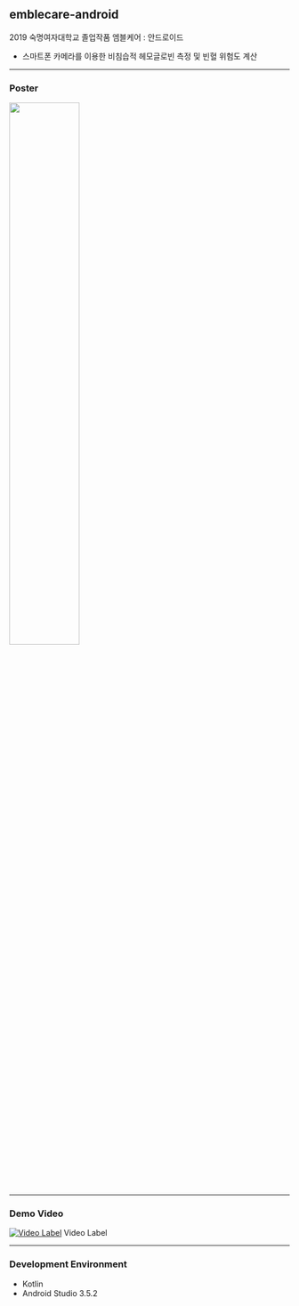 ## emblecare-android
2019 숙명여자대학교 졸업작품 엠블케어 : 안드로이드
- 스마트폰 카메라를 이용한 비침습적 헤모글로빈 측정 및 빈혈 위험도 계산

------

### Poster
<img src="https://user-images.githubusercontent.com/41736866/71553797-c4796480-2a58-11ea-9719-9b9cd559dabd.png" width="50%"></img>

------
### Demo Video
[![Video Label](http://img.youtube.com/embed/S0A-YuS9tQs)](https://youtu.be/S0A-YuS9tQs) Video Label

------

### Development Environment

- Kotlin
- Android Studio 3.5.2

